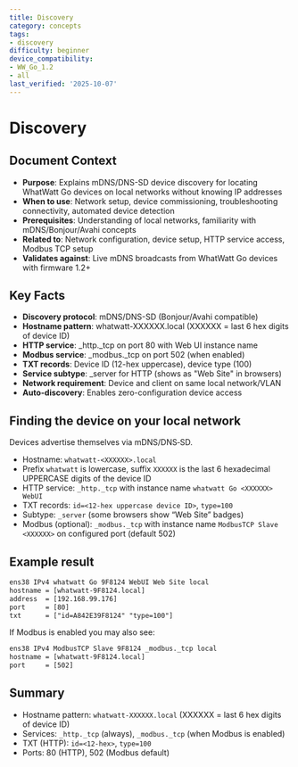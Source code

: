```yaml
---
title: Discovery
category: concepts
tags:
- discovery
difficulty: beginner
device_compatibility:
- WW_Go_1.2
- all
last_verified: '2025-10-07'
---
```



# Discovery

## Document Context

- **Purpose**: Explains mDNS/DNS-SD device discovery for locating WhatWatt Go devices on local networks without knowing IP addresses
- **When to use**: Network setup, device commissioning, troubleshooting connectivity, automated device detection
- **Prerequisites**: Understanding of local networks, familiarity with mDNS/Bonjour/Avahi concepts
- **Related to**: Network configuration, device setup, HTTP service access, Modbus TCP setup
- **Validates against**: Live mDNS broadcasts from WhatWatt Go devices with firmware 1.2+

## Key Facts

- **Discovery protocol**: mDNS/DNS-SD (Bonjour/Avahi compatible)
- **Hostname pattern**: whatwatt-XXXXXX.local (XXXXXX = last 6 hex digits of device ID)
- **HTTP service**: _http._tcp on port 80 with Web UI instance name
- **Modbus service**: _modbus._tcp on port 502 (when enabled)
- **TXT records**: Device ID (12-hex uppercase), device type (100)
- **Service subtype**: _server for HTTP (shows as "Web Site" in browsers)
- **Network requirement**: Device and client on same local network/VLAN
- **Auto-discovery**: Enables zero-configuration device access

## Finding the device on your local network

Devices advertise themselves via mDNS/DNS‑SD.

- Hostname: `whatwatt-<XXXXXX>.local`
- Prefix `whatwatt` is lowercase, suffix `XXXXXX` is the last 6 hexadecimal UPPERCASE digits of the device ID
- HTTP service: `_http._tcp` with instance name `whatwatt Go <XXXXXX> WebUI`
- TXT records: `id=<12-hex uppercase device ID>`, `type=100`
- Subtype: `_server` (some browsers show “Web Site” badges)
- Modbus (optional): `_modbus._tcp` with instance name `ModbusTCP Slave <XXXXXX>` on configured port (default 502)

## Example result

```txt
ens38 IPv4 whatwatt Go 9F8124 WebUI Web Site local
hostname = [whatwatt-9F8124.local]
address  = [192.168.99.176]
port     = [80]
txt      = ["id=A842E39F8124" "type=100"]
```

If Modbus is enabled you may also see:

```txt
ens38 IPv4 ModbusTCP Slave 9F8124 _modbus._tcp local
hostname = [whatwatt-9F8124.local]
port     = [502]
```

## Summary

- Hostname pattern: `whatwatt-XXXXXX.local` (XXXXXX = last 6 hex digits of device ID)
- Services: `_http._tcp` (always), `_modbus._tcp` (when Modbus is enabled)
- TXT (HTTP): `id=<12-hex>`, `type=100`
- Ports: 80 (HTTP), 502 (Modbus default)
